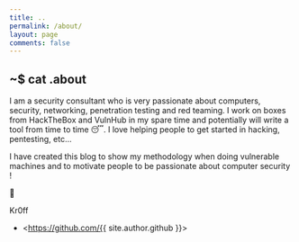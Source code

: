 ```yaml
---
title: ..
permalink: /about/
layout: page
comments: false
---
```


## ~$ cat .about

I am a security consultant who is very passionate about computers, security, networking, penetration testing and red teaming. I work on boxes from HackTheBox and VulnHub in my spare time and potentially will write a tool from time to time 😴. I love helping people to get started in hacking, pentesting, etc...

I have created this blog to show my methodology when doing vulnerable machines and to motivate people to be passionate about computer security !
		
💚
		
Kr0ff
- <https://github.com/{{ site.author.github }}>
